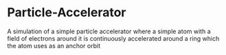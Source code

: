 # Particle-Accelerator
A simulation of a simple particle accelerator where a simple atom with a field of electrons around it is continuously accelerated around a ring which the atom uses as an anchor orbit
